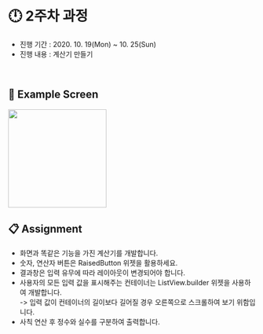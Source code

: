 # :clock12: 2주차 과정

- 진행 기간 : 2020. 10. 19(Mon) ~ 10. 25(Sun)
- 진행 내용 : 계산기 만들기


<br>


## :iphone: Example Screen
<img width = "200" src = "https://user-images.githubusercontent.com/55150540/96370587-534a9f80-1199-11eb-8ddc-d093485488ea.png">

<br>

## :clipboard: Assignment
- 화면과 똑같은 기능을 가진 계산기를 개발합니다.
- 숫자, 연산자 버튼은 RaisedButton 위젯을 활용하세요.
- 결과창은 입력 유무에 따라 레이아웃이 변경되어야 합니다. 
- 사용자의 모든 입력 값을 표시해주는 컨테이너는 ListView.builder 위젯을 사용하여 개발합니다.<br>
   -> 입력 값이 컨테이너의 길이보다 길어질 경우 오른쪽으로 스크롤하여 보기 위함입니다.
- 사칙 연산 후 정수와 실수를 구분하여 출력합니다.

